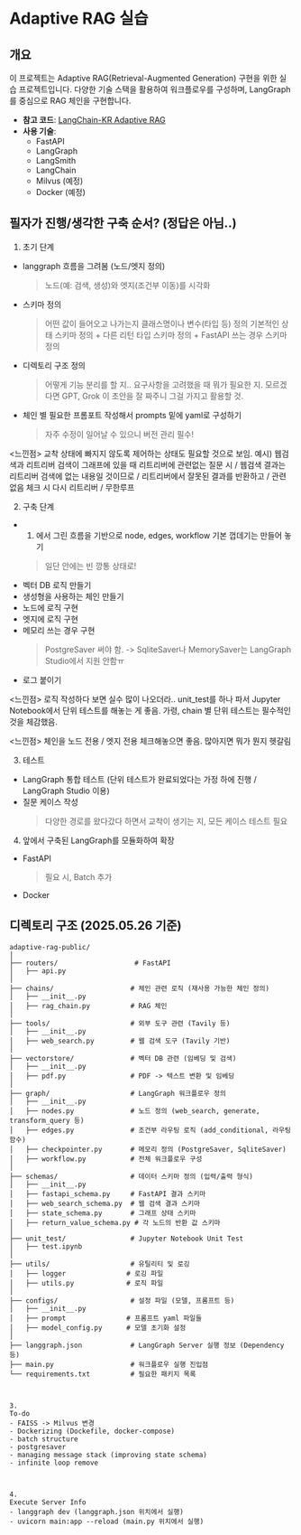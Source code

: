 # Adaptive RAG 실습

## 개요
이 프로젝트는 Adaptive RAG(Retrieval-Augmented Generation) 구현을 위한 실습 프로젝트입니다. 
다양한 기술 스택을 활용하여 워크플로우를 구성하며, LangGraph를 중심으로 RAG 체인을 구현합니다.

- **참고 코드**: [LangChain-KR Adaptive RAG](https://github.com/teddylee777/langchain-kr/blob/main/17-LangGraph/02-Structures/07-LangGraph-Adaptive-RAG.ipynb)
- **사용 기술**:
  - FastAPI
  - LangGraph
  - LangSmith
  - LangChain
  - Milvus (예정)
  - Docker (예정)

## 필자가 진행/생각한 구축 순서? (정답은 아님..)

1) 초기 단계
- langgraph 흐름을 그려봄 (노드/엣지 정의)
  > 노드(예: 검색, 생성)와 엣지(조건부 이동)를 시각화
- 스키마 정의
  > 어떤 값이 들어오고 나가는지 클래스명이나 변수(타입 등) 정의
  > 기본적인 상태 스키마 정의 + 다른 리턴 타입 스키마 정의 + FastAPI 쓰는 경우 스키마 정의
- 디렉토리 구조 정의
  > 어떻게 기능 분리를 할 지.. 요구사항을 고려했을 때 뭐가 필요한 지.
  > 모르겠다면 GPT, Grok 이 초안을 잘 짜주니 그걸 가지고 활용할 것.
- 체인 별 필요한 프롬포트 작성해서 prompts 밑에 yaml로 구성하기 
   > 자주 수정이 일어날 수 있으니 버전 관리 필수!

<느낀점> 교착 상태에 빠지지 않도록 제어하는 상태도 필요할 것으로 보임.
 예시) 웹검색과 리트리버 검색이 그래프에 있을 때 
 리트리버에 관련없는 질문 시 / 웹검색 결과는 리트리버 검색에 없는 내용일 것이므로 / 리트리버에서 잘못된 결과를 반환하고 / 관련없음 체크 시 다시 리트리버 / 무한루프


2) 구축 단계
 - 1) 에서 그린 흐름을 기반으로 node, edges, workflow 기본 껍데기는 만들어 놓기
   > 일단 안에는 빈 깡통 상태로!
- 벡터 DB 로직 만들기
- 생성형을 사용하는 체인 만들기
- 노드에 로직 구현
- 엣지에 로직 구현
- 메모리 쓰는 경우 구현 
  > PostgreSaver 써야 함. -> SqliteSaver나 MemorySaver는 LangGraph Studio에서 지원 안함ㅠ
- 로그 붙이기
   
<느낀점> 로직 작성하다 보면 실수 많이 나오더라..
unit_test를 하나 파서 Jupyter Notebook에서 단위 테스트를 해놓는 게 좋음.
가령, chain 별 단위 테스트는 필수적인 것을 체감했음.

<느낀점> 체인을 노드 전용 / 엣지 전용 체크해놓으면 좋음. 
많아지면 뭐가 뭔지 헷갈림


3) 테스트
- LangGraph 통합 테스트 (단위 테스트가 완료되었다는 가정 하에 진행 / LangGraph Studio 이용)
- 질문 케이스 작성 
  > 다양한 경로를 왔다갔다 하면서 교착이 생기는 지, 모든 케이스 테스트 필요

4) 앞에서 구축된 LangGraph를 모듈화하여 확장 
- FastAPI
  > 필요 시, Batch 추가
- Docker


## 디렉토리 구조 (2025.05.26 기준)
```plaintext
adaptive-rag-public/
│
├── routers/                   # FastAPI
│   ├── api.py
│
├── chains/                   # 체인 관련 로직 (재사용 가능한 체인 정의)
│   ├── __init__.py
│   ├── rag_chain.py          # RAG 체인
│
├── tools/                    # 외부 도구 관련 (Tavily 등)
│   ├── __init__.py
│   ├── web_search.py         # 웹 검색 도구 (Tavily 기반)
│
├── vectorstore/              # 벡터 DB 관련 (임베딩 및 검색)
│   ├── __init__.py
│   ├── pdf.py                # PDF -> 텍스트 변환 및 임베딩
│
├── graph/                    # LangGraph 워크플로우 정의
│   ├── __init__.py
│   ├── nodes.py              # 노드 정의 (web_search, generate, transform_query 등)
│   ├── edges.py              # 조건부 라우팅 로직 (add_conditional, 라우팅 함수)
│   ├── checkpointer.py       # 메모리 정의 (PostgreSaver, SqliteSaver)
│   ├── workflow.py           # 전체 워크플로우 구성
│
├── schemas/                  # 데이터 스키마 정의 (입력/출력 형식)
│   ├── __init__.py
│   ├── fastapi_schema.py     # FastAPI 결과 스키마
│   ├── web_search_schema.py  # 웹 검색 결과 스키마
│   ├── state_schema.py       # 그래프 상태 스키마
│   ├── return_value_schema.py # 각 노드의 반환 값 스키마
│
├── unit_test/                # Jupyter Notebook Unit Test
│   ├── test.ipynb
│
├── utils/                    # 유틸리티 및 로깅
│   ├── logger               # 로깅 파일
│   ├── utils.py             # 로직 파일
│
├── configs/                  # 설정 파일 (모델, 프롬프트 등)
│   ├── __init__.py
│   ├── prompt               # 프롬프트 yaml 파일들
│   ├── model_config.py      # 모델 초기화 설정
│
├── langgraph.json            # LangGraph Server 실행 정보 (Dependency 등)
├── main.py                   # 워크플로우 실행 진입점
└── requirements.txt          # 필요한 패키지 목록



3.
To-do
- FAISS -> Milvus 변경
- Dockerizing (Dockefile, docker-compose)
- batch structure
- postgresaver
- managing message stack (improving state schema)
- infinite loop remove



4.
Execute Server Info
- langgraph dev (langgraph.json 위치에서 실행)
- uvicorn main:app --reload (main.py 위치에서 실행)


